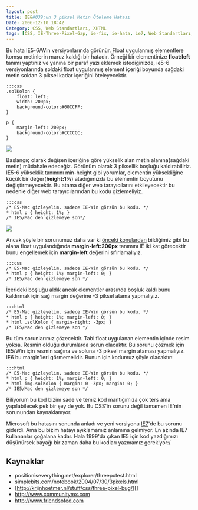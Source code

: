 ```yaml
---
layout: post
title: IE&#039;un 3 piksel Metin Öteleme Hatası
Date: 2006-12-10 18:42
Category: CSS, Web Standartları, XHTML
tags: [CSS, IE-Three-Pixel-Gap, ie-fix, ie-hata, ie7, Web Standartları, XHTML]
---
```


Bu hata IE5-6/Win versiyonlarında görünür. Float uygulanmış elementlere
komşu metinlerin maruz kaldığı bir hatadır. Örneği bir elementinize
**float:left** tanımı yaptınız ve yanına bir paraf yazı eklemek
istediğinizde, ie5-6 versiyonlarında soldaki float uygulanmış element
içeriği boyunda sağdaki metin soldan 3 piksel kadar içeriğini
öteleyecektir.

	:::css
	.solKolon {
		float: left;
		width: 200px;
		background-color:#00CCFF;
	}

	p {
		margin-left: 200px;
		background-color:#CCCCCC;
	}


![][100]

Başlangıç olarak değişen içeriğine göre yükselik alan metin
alanına(sağdaki metin) müdahale edeceğiz. Görünüm olarak 3 piksellik
boşluğu kaldırabiliriz. IE5-6 yükseklik tanımını min-height gibi
yorumlar, elementin yüksekliğine küçük bir değer(**height:1%**)
atadığımızda bu elementin boyutunu değiştirmeyecektir. Bu atama diğer
web tarayıcılarını etkileyecektir bu nedenle diğer web tarayıcılarından
bu kodu gizlemeliyiz.

	:::css
	/* E5-Mac gizleyelim. sadece IE-Win görsün bu kodu. */
	* html p { height: 1%; }
	/* IE5/Mac den gizlemeye son*/

![][1]

Ancak şöyle bir sorunumuz daha var ki [önceki konulardan][] bildiğimiz
gibi bu alana float uygulandığında **margin-left:200px** tanımını IE iki
kat görecektir bunu engellemek için **margin-left** değerini
sıfırlamalıyız.

	:::css
	/* E5-Mac gizleyelim. sadece IE-Win görsün bu kodu. */
	* html p { height: 1%; margin-left: 0; }
	/* IE5/Mac den gizlemeye son */

İçerideki boşluğu aldık ancak elementler arasında boşluk kaldı bunu
kaldırmak için sağ margin değerine -3 piksel atama yapmalıyız.

	:::html
	/* E5-Mac gizleyelim. sadece IE-Win görsün bu kodu. */
	* html p { height: 1%; margin-left: 0; }
	* html .solKolon { margin-right: -3px; }
	/* IE5/Mac den gizlemeye son */


Bu tüm sorunlarımız çözecektir. Tabi float uygulanan elementin içinde
resim yoksa. Resmin olduğu durumlarda sorun olacaktır. Bu sorunu çözmek
için IE5/Win için resmin sağına ve soluna -3 piksel margin ataması
yapmalıyız. IE6 bu margin'leri görmemelidir. Bunun için kodumuz şöyle
olacaktır:

	:::html
	/* E5-Mac gizleyelim. sadece IE-Win görsün bu kodu. */
	* html p { height: 1%; margin-left: 0; }
	* html img.solKolon { margin: 0 -3px; margin: 0; }
	/* IE5/Mac den gizlemeye son */

Biliyorum bu kod bizim sade ve temiz kod mantığımıza çok ters ama
yapılabilecek pek bir şey de yok. Bu CSS'in sorunu değil tamamen IE'nin
sorunundan kaynaklanıyor.

Microsoft bu hatasını sonunda anladı ve yeni versiyonu [IE7][]'de bu
sorunu giderdi. Ama bu bizim hatayı ayıklamamız anlamına gelmiyor. En
azında IE7 kullananlar çoğalana kadar. Hala 1999'da çıkan IE5 için kod
yazdığımızı düşünürsek bayağı bir zaman daha bu kodları yazmamız
gerekiyor:/

## Kaynaklar

-   positioniseverything.net/explorer/threepxtest.html
-   simplebits.com/notebook/2004/07/30/3pixels.html
-   [http://krijnhoetmer.nl/stuff/css/three-pixel-bug/][]
-   http://www.communitymx.com
-   http://www.friendsofed.com


  [100]: /dokumanlar/3piksel_sorunu.gif
  [1]: /dokumanlar/3piksel_sorunu2.gif
  [önceki konulardan]: http://fatihhayrioglu.com/ieda-ikikat-gorulen-margin-problemi-ve-cozumu/
  [IE7]: http://fatihhayrioglu.com/internet-explorer-7-ve-css/
  [http://krijnhoetmer.nl/stuff/css/three-pixel-bug/]: http://krijnhoetmer.nl/stuff/css/three-pixel-bug/
